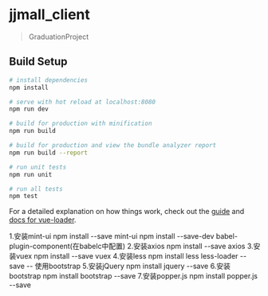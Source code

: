 # jjmall_client

> GraduationProject

## Build Setup

``` bash
# install dependencies
npm install

# serve with hot reload at localhost:8080
npm run dev

# build for production with minification
npm run build

# build for production and view the bundle analyzer report
npm run build --report

# run unit tests
npm run unit

# run all tests
npm test
```

For a detailed explanation on how things work, check out the [guide](http://vuejs-templates.github.io/webpack/) and [docs for vue-loader](http://vuejs.github.io/vue-loader).

1.安装mint-ui
npm install --save mint-ui
npm install --save-dev babel-plugin-component(在babelc中配置)
2.安装axios
npm install --save axios
3.安装vuex
npm install --save vuex
4.安装less
npm install less less-loader --save
-- 使用bootstrap
5.安装jQuery
npm install jquery --save
6.安装bootstrap
npm install bootstrap --save
7.安装popper.js
npm install popper.js --save



